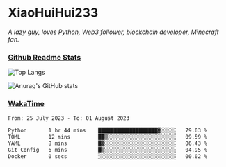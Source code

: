 # XiaoHuiHui233

*A lazy guy, loves Python, Web3 follower, blockchain developer, Minecraft fan.*

### [Github Readme Stats](https://github.com/anuraghazra/github-readme-stats)

![Top Langs](https://github-readme-stats.vercel.app/api/top-langs/?username=XiaoHuiHui233&layout=compact&theme=github_dark)

![Anurag's GitHub stats](https://github-readme-stats.vercel.app/api?username=XiaoHuiHui233&show_icons=true&theme=github_dark)

### [WakaTime](https://wakatime.com)

<!--START_SECTION:waka-->

```txt
From: 25 July 2023 - To: 01 August 2023

Python       1 hr 44 mins    ███████████████████▓░░░░░   79.03 %
TOML         12 mins         ██▒░░░░░░░░░░░░░░░░░░░░░░   09.59 %
YAML         8 mins          █▓░░░░░░░░░░░░░░░░░░░░░░░   06.43 %
Git Config   6 mins          █▒░░░░░░░░░░░░░░░░░░░░░░░   04.95 %
Docker       0 secs          ░░░░░░░░░░░░░░░░░░░░░░░░░   00.02 %
```

<!--END_SECTION:waka-->
